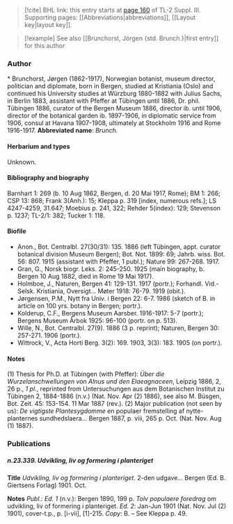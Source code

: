 > [!cite] BHL link: this entry starts at [page 160](https://www.biodiversitylibrary.org/page/33266467) of TL-2 Suppl. III.
> Supporting pages: [[Abbreviations|abbreviations]], [[Layout key|layout key]].

> [!example] See also [[Brunchorst, Jörgen {std. Brunch.}|first entry]] for this author

### Author

\* Brunchorst, Jørgen (1862-1917), Norwegian botanist, museum director, politician and diplomate, born in Bergen, studied at Kristiania (Oslo) and continued his University studies at Würzburg 1880-1882 with Julius Sachs, in Berlin 1883, assistant with Pfeffer at Tübingen until 1886, Dr. phil. Tübingen 1886, curator of the Bergen Museum 1886, director ib. until 1906, director of the botanical garden ib. 1897-1906, in diplomatic service from 1906, consul at Havana 1907-1908, ultimately at Stockholm 1916 and Rome 1916-1917. 
**Abbreviated name**: *Brunch.*

#### Herbarium and types

Unknown.

#### Bibliography and biography

Barnhart 1: 269 (b. 10 Aug 1862, Bergen, d. 20 Mai 1917, Rome); BM 1: 266; CSP 13: 868; Frank 3(Anh.): 15; Kleppa p. 319 \[index, numerous refs.\]; LS 4247-4259, 31.647; Moebius p. 241, 322; Rehder 5(index): 129; Stevenson p. 1237; TL-2/1: 382; Tucker 1: 118.

#### Biofile

- Anon., Bot. Centralbl. 27(30/31): 135. 1886 (left Tübingen, appt. curator botanical division Museum Bergen); Bot. Not. 1899: 69; Jahrb. wiss. Bot. 56: 807. 1915 (assistant with Pfeffer, 1 publ.); Nature 99: 267-268. 1917.
- Gran, G., Norsk biogr. Leks. 2: 245-250. 1925 (main biography, b. Bergen 10 Aug 1882, died in Rome 19 Mai 1917).
- Holmboe, J., Naturen, Bergen 41: 129-131. 1917 (portr.); Forhandl. Vid.-Selsk. Kristiania, Oversigt... Møter 1918: 76-79. 1919 (obit.).
- Jørgensen, P.M., Nytt fra Univ. i Bergen 22: 6-7. 1986 (sketch of B. in article on 100 yrs. botany in Bergen; portr.).
- Kolderup, C.F., Bergens Museum Aarsber. 1916-1917: 5-7 (portr.); Bergens Museum Årbok 1925: 96-100 (portr. on p. 513).
- Wille, N., Bot. Centralbl. 27(9). 1886 (3 p. reprint); Naturen, Bergen 30: 257-271. 1906 (portr.).
- Wittrock, V., Acta Horti Berg. 3(2): 169. 1903, 3(3): 183. 1905 (on portr.).

#### Notes

(1) Thesis for Ph.D. at Tübingen (with Pfeffer): *Über die Wurzelanschwellungen von Alnus und den Elaeagnaceen*, Leipzig 1886, 2, 26 p., *1 pl*., reprinted from Untersuchungen aus dem Botanischen Institut zu Tübingen 2, 1884-1886 (n.v.) (Nat. Nov. Apr (2) 1886), see also M. Büsgen, Bot. Zeit. 45: 153-154. 11 Mar 1887 (rev.).
(2) Major publication (not seen by us): *De vigtigste Plantesygdomme* en populaer fremstelling af nytte-planternes sundhedslaera... Bergen 1887, p. viii, 265 p. Oct. (Nat. Nov. Aug (1) 1887).

### Publications

##### n.23.339. Udvikling, liv og formering i planteriget

**Title**
*Udvikling, liv og formering i planteriget*. 2-den udgave... Bergen (Ed. B. Giertsens Forlag) 1901. Oct.

**Notes**
*Publ.: Ed. 1* (n.v.): Bergen 1890, 199 p. *Tolv populaere foredrag* om udvikling, liv of formering i planteriget.
*Ed. 2*: Jan-Jun 1901 (Nat. Nov. Jul (2) 1901), cover-t.p., p. \[i-vii\], \[1\]-215. *Copy*: B. – See Kleppa p. 49.

